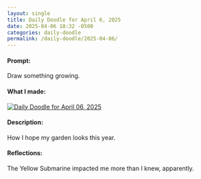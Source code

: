 ```yaml
---
layout: single
title: Daily Doodle for April 6, 2025
date: 2025-04-06 18:32 -0500
categories: daily-doodle
permalink: /daily-doodle/2025-04-06/
---
```

#### Prompt: 
Draw something growing.

#### What I made:
<a href="/assets/images/doodles/doodle-2025-04-06-IMG_1961.HEIC.jpg" target="_blank" class="post-image-link">
  <img src="/assets/images/doodles/doodle-2025-04-06-IMG_1961.HEIC.jpg" alt="Daily Doodle for April 06, 2025" class="post-image">
</a>

#### Description:
How I hope my garden looks this year.

#### Reflections: 
The Yellow Submarine impacted me more than I knew, apparently.
